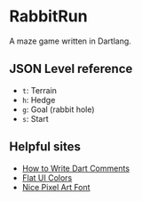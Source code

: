 # RabbitRun

A maze game written in Dartlang.

## JSON Level reference

- `t`: Terrain
- `h`: Hedge
- `g`: Goal (rabbit hole)
- `s`: Start

## Helpful sites

- [How to Write Dart Comments](https://www.dartlang.org/guides/language/effective-dart/documentation#doc-comments)
- [Flat UI Colors](https://flatuicolors.com)
- [Nice Pixel Art Font](https://fonts.google.com/specimen/Press+Start+2P)